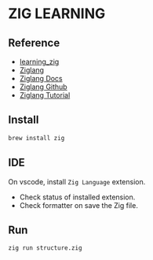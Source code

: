 # ZIG LEARNING

## Reference

- [learning_zig](https://www.openmymind.net/learning_zig/)
- [Ziglang](https://ziglang.org/)
- [Ziglang Docs](https://ziglang.org/documentation/)
- [Ziglang Github](https://github.com/ziglang/zig)
- [Ziglang Tutorial](https://zig.guide/)

## Install

```bash
brew install zig
```

## IDE

On vscode, install `Zig Language` extension.

- Check status of installed extension.
- Check formatter on save the Zig file.

## Run

```bash
zig run structure.zig
```
